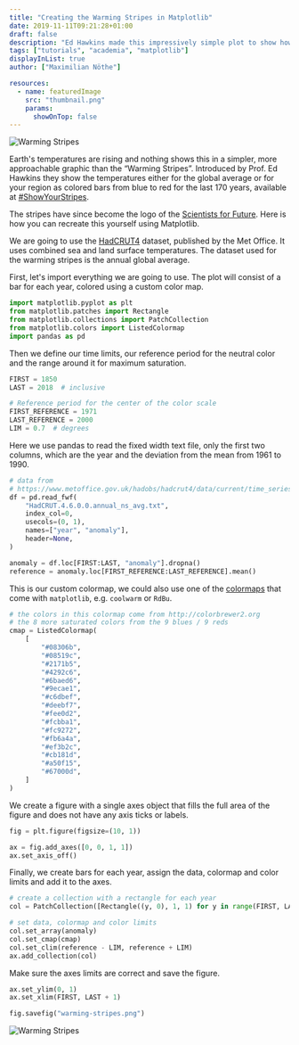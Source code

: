 ```yaml
---
title: "Creating the Warming Stripes in Matplotlib"
date: 2019-11-11T09:21:28+01:00
draft: false
description: "Ed Hawkins made this impressively simple plot to show how global temperatures have risen since 1880. Here is how to recreate it using Matplotlib."
tags: ["tutorials", "academia", "matplotlib"]
displayInList: true
author: ["Maximilian Nöthe"]

resources:
  - name: featuredImage
    src: "thumbnail.png"
    params:
      showOnTop: false
---
```


![Warming Stripes ](warming-stripes.png)

Earth's temperatures are rising and nothing shows this in a simpler,
more approachable graphic than the “Warming Stripes”.
Introduced by Prof. Ed Hawkins they show the temperatures either for
the global average or for your region as colored bars from blue to red for the last 170 years, available at [#ShowYourStripes](https://showyourstripes.info).

The stripes have since become the logo of the [Scientists for Future](https://scientistsforfuture.org).
Here is how you can recreate this yourself using Matplotlib.

We are going to use the [HadCRUT4](https://www.metoffice.gov.uk/hadobs/hadcrut4/index.html) dataset, published by the Met Office.
It uses combined sea and land surface temperatures.
The dataset used for the warming stripes is the annual global average.

First, let's import everything we are going to use.
The plot will consist of a bar for each year, colored using a custom
color map.

```python
import matplotlib.pyplot as plt
from matplotlib.patches import Rectangle
from matplotlib.collections import PatchCollection
from matplotlib.colors import ListedColormap
import pandas as pd
```

Then we define our time limits, our reference period for
the neutral color and the range around it for maximum saturation.

```python
FIRST = 1850
LAST = 2018  # inclusive

# Reference period for the center of the color scale
FIRST_REFERENCE = 1971
LAST_REFERENCE = 2000
LIM = 0.7  # degrees
```

Here we use pandas to read the fixed width text file, only the
first two columns, which are the year and the deviation from the
mean from 1961 to 1990.

```python
# data from
# https://www.metoffice.gov.uk/hadobs/hadcrut4/data/current/time_series/HadCRUT.4.6.0.0.annual_ns_avg.txt
df = pd.read_fwf(
    "HadCRUT.4.6.0.0.annual_ns_avg.txt",
    index_col=0,
    usecols=(0, 1),
    names=["year", "anomaly"],
    header=None,
)

anomaly = df.loc[FIRST:LAST, "anomaly"].dropna()
reference = anomaly.loc[FIRST_REFERENCE:LAST_REFERENCE].mean()
```

This is our custom colormap, we could also use one of
the [colormaps](https://matplotlib.org/3.1.0/tutorials/colors/colormaps.html) that come with `matplotlib`, e.g. `coolwarm` or `RdBu`.

```python
# the colors in this colormap come from http://colorbrewer2.org
# the 8 more saturated colors from the 9 blues / 9 reds
cmap = ListedColormap(
    [
        "#08306b",
        "#08519c",
        "#2171b5",
        "#4292c6",
        "#6baed6",
        "#9ecae1",
        "#c6dbef",
        "#deebf7",
        "#fee0d2",
        "#fcbba1",
        "#fc9272",
        "#fb6a4a",
        "#ef3b2c",
        "#cb181d",
        "#a50f15",
        "#67000d",
    ]
)
```

We create a figure with a single axes object that fills the full area
of the figure and does not have any axis ticks or labels.

```python
fig = plt.figure(figsize=(10, 1))

ax = fig.add_axes([0, 0, 1, 1])
ax.set_axis_off()
```

Finally, we create bars for each year, assign the
data, colormap and color limits and add it to the axes.

```python
# create a collection with a rectangle for each year
col = PatchCollection([Rectangle((y, 0), 1, 1) for y in range(FIRST, LAST + 1)])

# set data, colormap and color limits
col.set_array(anomaly)
col.set_cmap(cmap)
col.set_clim(reference - LIM, reference + LIM)
ax.add_collection(col)
```

Make sure the axes limits are correct and save the figure.

```python
ax.set_ylim(0, 1)
ax.set_xlim(FIRST, LAST + 1)

fig.savefig("warming-stripes.png")
```

![Warming Stripes](warming-stripes.png)
